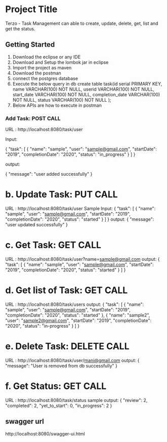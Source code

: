 # Project Title

Terzo - Task Management can able to create, update, delete, get, list and get the status.

## Getting Started

1. Download the eclipse or any IDE
2. Download and Setup the lombok jar in eclipse
3. Import the project as maven
4. Download the postman
5. connect the postgres database
6. Execute the below query in db
	create table task(id serial PRIMARY KEY,
				  name VARCHAR(100) NOT NULL, 
				  userid VARCHAR(100) NOT NULL, 
				  start_date VARCHAR(100) NOT NULL,
				  completion_date VARCHAR(100) NOT NULL, 
				  status VARCHAR(100) NOT NULL
				  );
7. Below APIs are how to execute in postman


### Add Task: POST CALL

URL : http://localhost:8080/task/user

Input:

{
    "task": [
        {
            "name": "sample",
            "user": "sample@gmail.com",
            "startDate": "2019",
            "completionDate": "2020",
            "status": "in_progress"
        }
    ]
}

output:

{
    "message": "user added successfully"
}

b. Update Task: PUT CALL
===========================
URL : http://localhost:8080/task/user
Sample Input: 
{
    "task": [
        {
            "name": "sample",
            "user": "sample@gmail.com",
            "startDate": "2019",
            "completionDate": "2020",
            "status": "started"
        }
    ]
}
output:
{
    "message": "user updated successfully"
}

c. Get Task: GET CALL
=====================
URL : http://localhost:8080/task/user?name=sample@gmail.com
output:
{
    "task": [
        {
            "name": "sample",
            "user": "sample@gmail.com",
            "startDate": "2019",
            "completionDate": "2020",
            "status": "started"
        }
    ]
}

d. Get list of Task: GET CALL
=============================
URL : http://localhost:8080/task/users
output:
{
    "task": [
        {
            "name": "sample",
            "user": "sample@gmail.com",
            "startDate": "2019",
            "completionDate": "2020",
            "status": "started"
        },
        {
            "name": "sample2",
            "user": "sample2@gmail.com",
            "startDate": "2019",
            "completionDate": "2020",
            "status": "in-progress"
        }
    ]
}




e. Delete Task: DELETE CALL
===========================
URL : http://localhost:8080/task/user/mani@gmail.com
output:
{
    "message": "User is removed from db successfully"
}

f. Get Status: GET CALL
======================= 
URL : http://localhost:8080/task/status
sample output:
{
    "review": 2,
    "completed": 2,
    "yet_to_start": 0,
    "in_progress": 2
}

## swagger url
http://localhost:8080/swagger-ui.html

